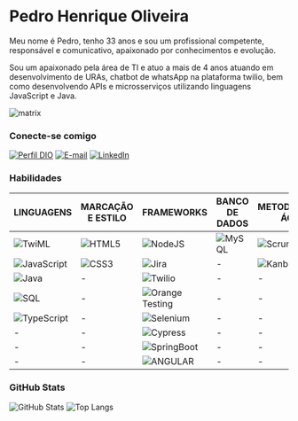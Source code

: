 # Pedro Henrique Oliveira

Meu nome é Pedro, tenho 33 anos e sou um profissional competente, responsável e comunicativo, apaixonado por conhecimentos e evolução. 

Sou um apaixonado pela área de TI e atuo a mais de 4 anos atuando em desenvolvimento de URAs, chatbot de whatsApp na plataforma twilio, bem como desenvolvendo APIs e microsserviços utilizando linguagens JavaScript e Java.

![matrix](https://github.com/PedroCaput/PedroCaput/assets/111527058/ac30c7ae-feea-4a85-9995-4d5b7ad2c11d)


### Conecte-se comigo

[![Perfil DIO](https://img.shields.io/badge/-Meu%20Perfil%20na%20DIO-30A3DC?style=for-the-badge)](https://www.dio.me/users/pedro_cpt)
[![E-mail](https://img.shields.io/badge/-Email-000?style=for-the-badge&logo=microsoft-outlook&logoColor=E94D5F)](mailto:pedro.cpt@hotmail.com)
[![LinkedIn](https://img.shields.io/badge/-LinkedIn-000?style=for-the-badge&logo=linkedin&logoColor=30A3DC)](https://www.linkedin.com/in/Pedrocaput/)


### Habilidades

|LINGUAGENS|MARCAÇÃO E ESTILO|FRAMEWORKS|BANCO DE DADOS|METODOLOGIAS ÁGEIS|VERSIONAMENTO DE CÓDIGO|
|----|----|----|----|----|----|
|![TwiML](https://img.shields.io/badge/TwiML-red)|![HTML5](https://img.shields.io/badge/HTML5-E34F26?style=flat&logo=html5&logoColor=white)|![NodeJS](https://img.shields.io/badge/Node.js-43853D?style=flat&logo=node.js&logoColor=white)|![MySQL](https://img.shields.io/badge/MySQL-00000F?style=flat&logo=mysql&logoColor=white)|![Scrum](https://img.shields.io/badge/Scrum-blue)|![Git](https://img.shields.io/badge/GIT-E44C30?style=flat&logo=git&logoColor=white)|
|![JavaScript](https://img.shields.io/badge/JavaScript-F7DF1E?style=flat&logo=javascript&logoColor=black)|![CSS3](https://img.shields.io/badge/CSS3-1572B6?style=flat&logo=css3&logoColor=white)|![Jira](https://img.shields.io/badge/Jira-0052CC?style=flat&logo=Jira&logoColor=white)|-|![Kanban](https://img.shields.io/badge/Kanban-red)|-|
|![Java](https://img.shields.io/badge/java-000.svg?style=flat&logo=openjdk&logoColor=white)|-|![Twilio](https://img.shields.io/badge/Twilio-F22F46?style=flat&logo=Twilio&logoColor=white)|-|-|-|
|![SQL](https://img.shields.io/badge/SQL-000?style=flat&logo=sql&logoColor=white)|-|![Orange Testing](https://img.shields.io/badge/Orange-Testing-orange?style=flat&labelColor=black)|-|-|-|
|![TypeScript](https://img.shields.io/badge/TypeScript-1572B6?style=flat&logo=typescript&logoColor=white)|-|![Selenium](https://img.shields.io/badge/Selenium-black?style=flat&logo=Selenium)|-|-|-|
|-|-|![Cypress](https://img.shields.io/badge/Cypress-black?style=flat&logo=cypress)|-|-|-|
|-|-|![SpringBoot](https://img.shields.io/badge/Spring-6DB33F?style=flat&logo=spring&logoColor=white)|-|-|-|
|-|-|![ANGULAR](https://img.shields.io/badge/Angular-E34F26?style=flat&logo=angular&logoColor=white)|-|-|-|

### GitHub Stats

![GitHub Stats](https://github-readme-stats.vercel.app/api?username=PedroCaput&theme=transparent&bg_color=000&border_color=30A3DC&show_icons=true&icon_color=30A3DC&title_color=E94D5F&text_color=FFF)
![Top Langs](https://github-readme-stats-git-masterrstaa-rickstaa.vercel.app/api/top-langs/?username=PedroCaput&layout=compact&bg_color=000&border_color=30A3DC&title_color=E94D5F&text_color=FFF)

